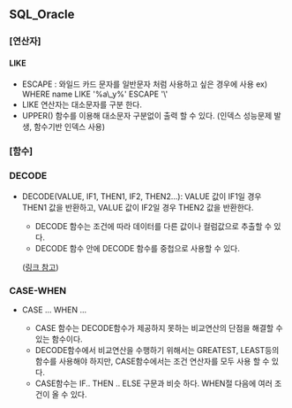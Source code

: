 ## SQL_Oracle

### [연산자]

#### LIKE 

- ESCAPE : 와일드 카드 문자를 일반문자 처럼 사용하고 싶은 경우에 사용
  ex) WHERE name LIKE '%a\\_y%' ESCAPE '\\'
- LIKE 연산자는 대소문자를 구분 한다.
- UPPER() 함수를 이용해 대소문자 구분없이 출력 할 수 있다.
  (인덱스 성능문제 발생, 함수기반 인덱스 사용)
  
### [함수]

### DECODE

- DECODE(VALUE, IF1, THEN1, IF2, THEN2...): VALUE 값이 IF1일 경우 THEN1 값을 반환하고, VALUE 값이 IF2일 경우 THEN2 값을 반환한다.

  - DECODE 함수는 조건에 따라 데이터를 다른 값이나 컬럼값으로 추출할 수 있다.
  - DECODE 함수 안에 DECODE 함수를 중첩으로 사용할 수 있다.

  ([링크 참고](https://gent.tistory.com/227))

### CASE-WHEN

- CASE ... WHEN ...

  - CASE 함수는 DECODE함수가 제공하지 못하는 비교연산의 단점을 해결할 수 있는 함수이다.
  - DECODE함수에서 비교연산을 수행하기 위해서는 GREATEST, LEAST등의 함수를 사용해야 하지만, CASE함수에서는 조건 연산자를 모두 사용 할 수 있다.
  - CASE함수는 IF.. THEN .. ELSE 구문과 비슷 하다. WHEN절 다음에 여러 조건이 올 수 있다.
